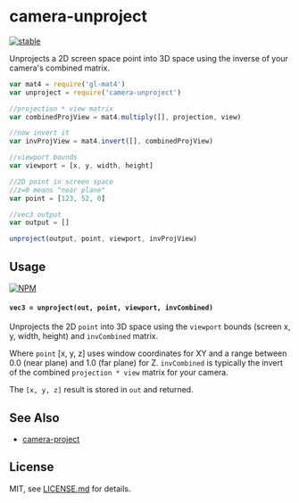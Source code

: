 # camera-unproject

[![stable](http://badges.github.io/stability-badges/dist/stable.svg)](http://github.com/badges/stability-badges)

Unprojects a 2D screen space point into 3D space using the inverse of your camera's combined matrix.

```js
var mat4 = require('gl-mat4')
var unproject = require('camera-unproject')

//projection * view matrix
var combinedProjView = mat4.multiply([], projection, view)

//now invert it
var invProjView = mat4.invert([], combinedProjView)

//viewport bounds
var viewport = [x, y, width, height]

//2D point in screen space
//z=0 means "near plane"
var point = [123, 52, 0]

//vec3 output
var output = []

unproject(output, point, viewport, invProjView)
```

## Usage

[![NPM](https://nodei.co/npm/camera-unproject.png)](https://www.npmjs.com/package/camera-unproject)

#### `vec3 = unproject(out, point, viewport, invCombined)`

Unprojects the 2D `point` into 3D space using the `viewport` bounds (screen x, y, width, height) and `invCombined` matrix. 

Where `point` [x, y, z] uses window coordinates for XY and a range between 0.0 (near plane) and 1.0 (far plane) for Z. `invCombined` is typically the invert of the combined `projection * view` matrix for your camera. 

The `[x, y, z]` result is stored in `out` and returned.

## See Also

- [camera-project](https://www.npmjs.com/package/camera-project)

## License

MIT, see [LICENSE.md](http://github.com/Jam3/camera-unproject/blob/master/LICENSE.md) for details.
